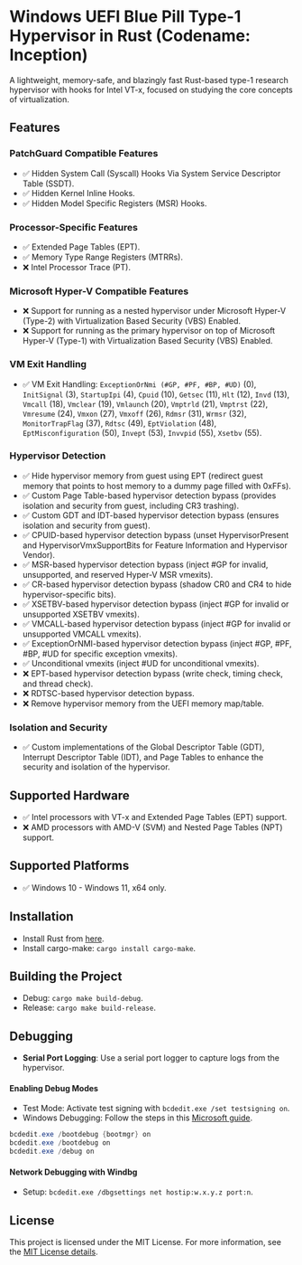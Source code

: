 # Windows UEFI Blue Pill Type-1 Hypervisor in Rust (Codename: Inception)

A lightweight, memory-safe, and blazingly fast Rust-based type-1 research hypervisor with hooks for Intel VT-x, focused on studying the core concepts of virtualization.

## Features

### PatchGuard Compatible Features

- :white_check_mark: Hidden System Call (Syscall) Hooks Via System Service Descriptor Table (SSDT).
- :white_check_mark: Hidden Kernel Inline Hooks.
- :white_check_mark: Hidden Model Specific Registers (MSR) Hooks.

### Processor-Specific Features

- :white_check_mark: Extended Page Tables (EPT).
- :white_check_mark: Memory Type Range Registers (MTRRs).
- :x: Intel Processor Trace (PT).

### Microsoft Hyper-V Compatible Features

- :x: Support for running as a nested hypervisor under Microsoft Hyper-V (Type-2) with Virtualization Based Security (VBS) Enabled.
- :x: Support for running as the primary hypervisor on top of Microsoft Hyper-V (Type-1) with Virtualization Based Security (VBS) Enabled.

### VM Exit Handling

- :white_check_mark: VM Exit Handling: `ExceptionOrNmi (#GP, #PF, #BP, #UD)` (0), `InitSignal` (3), `StartupIpi` (4), `Cpuid` (10), `Getsec` (11), `Hlt` (12), `Invd` (13), `Vmcall` (18), `Vmclear` (19), `Vmlaunch` (20), `Vmptrld` (21), `Vmptrst` (22), `Vmresume` (24), `Vmxon` (27), `Vmxoff` (26), `Rdmsr` (31), `Wrmsr` (32), `MonitorTrapFlag` (37), `Rdtsc` (49), `EptViolation` (48), `EptMisconfiguration` (50), `Invept` (53), `Invvpid` (55), `Xsetbv` (55).

### Hypervisor Detection

- :white_check_mark: Hide hypervisor memory from guest using EPT (redirect guest memory that points to host memory to a dummy page filled with 0xFFs).
- :white_check_mark: Custom Page Table-based hypervisor detection bypass (provides isolation and security from guest, including CR3 trashing).
- :white_check_mark: Custom GDT and IDT-based hypervisor detection bypass (ensures isolation and security from guest).
- :white_check_mark: CPUID-based hypervisor detection bypass (unset HypervisorPresent and HypervisorVmxSupportBits for Feature Information and Hypervisor Vendor).
- :white_check_mark: MSR-based hypervisor detection bypass (inject #GP for invalid, unsupported, and reserved Hyper-V MSR vmexits).
- :white_check_mark: CR-based hypervisor detection bypass (shadow CR0 and CR4 to hide hypervisor-specific bits).
- :white_check_mark: XSETBV-based hypervisor detection bypass (inject #GP for invalid or unsupported XSETBV vmexits).
- :white_check_mark: VMCALL-based hypervisor detection bypass (inject #GP for invalid or unsupported VMCALL vmexits).
- :white_check_mark: ExceptionOrNMI-based hypervisor detection bypass (inject #GP, #PF, #BP, #UD for specific exception vmexits).
- :white_check_mark: Unconditional vmexits (inject #UD for unconditional vmexits).
- :x: EPT-based hypervisor detection bypass (write check, timing check, and thread check).
- :x: RDTSC-based hypervisor detection bypass.
- :x: Remove hypervisor memory from the UEFI memory map/table.

### Isolation and Security

- :white_check_mark: Custom implementations of the Global Descriptor Table (GDT), Interrupt Descriptor Table (IDT), and Page Tables to enhance the security and isolation of the hypervisor.

## Supported Hardware

- :white_check_mark: Intel processors with VT-x and Extended Page Tables (EPT) support.
- :x: AMD processors with AMD-V (SVM) and Nested Page Tables (NPT) support.

## Supported Platforms

- :white_check_mark: Windows 10 - Windows 11, x64 only.

## Installation

- Install Rust from [here](https://www.rust-lang.org/tools/install).
- Install cargo-make: `cargo install cargo-make`.

## Building the Project

- Debug: `cargo make build-debug`.
- Release: `cargo make build-release`.

## Debugging

- **Serial Port Logging**: Use a serial port logger to capture logs from the hypervisor.

#### Enabling Debug Modes

- Test Mode: Activate test signing with `bcdedit.exe /set testsigning on`.
- Windows Debugging: Follow the steps in this [Microsoft guide](https://learn.microsoft.com/en-us/windows-hardware/drivers/devtest/bcdedit--bootdebug).

```powershell
bcdedit.exe /bootdebug {bootmgr} on
bcdedit.exe /bootdebug on
bcdedit.exe /debug on
```

#### Network Debugging with Windbg

- Setup: `bcdedit.exe /dbgsettings net hostip:w.x.y.z port:n`.

## License

This project is licensed under the MIT License. For more information, see the [MIT License details](./LICENSE).
